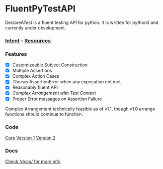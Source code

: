 # FluentPyTestAPI

DeclareATest is a fluent testing API for python. It is written for python3 and currently under development.

### [Intent](/doc/intent.md) - [Resources](/doc/rsr.md)

### Features
- [X] Customizeable Subject Construction
- [X] Multiple Assertions
- [X] Complex Action Cases
- [X] Thorws AssertionError when any expecation not met
- [X] Reasonably fluent API
- [X] *Complex Arrangement with Test Context*
- [X] Proper Error messages on Assertion Failure

Complex Arrangement technically feasible as of v1.1, though v1.0 arrange functions should continue to function.

### Code
[Core](/DeclareATest/core/)
[Version 1](/DeclareATest/v1/version.md)
[Version 2](/DeclareATest/v2/version.md)

### Docs
[Check /docs/ for more info](/doc/)
